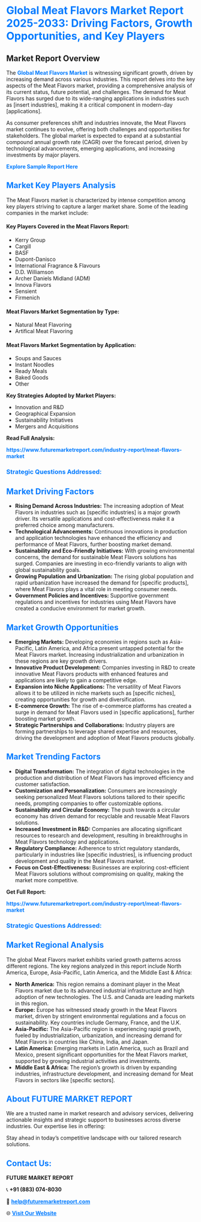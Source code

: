 <h1 style="color: #007BFF;">Global Meat Flavors Market Report 2025-2033: Driving Factors, Growth Opportunities, and Key Players</h1>

<section id="overview">
<h2>Market Report Overview</h2>
<p>The <a href="https://www.futuremarketreport.com/industry-report/meat-flavors-market" style="color: #007BFF; text-decoration: none;"><strong>Global Meat Flavors Market</strong></a> is witnessing significant growth, driven by increasing demand across various industries. This report delves into the key aspects of the Meat Flavors market, providing a comprehensive analysis of its current status, future potential, and challenges. The demand for Meat Flavors has surged due to its wide-ranging applications in industries such as [insert industries], making it a critical component in modern-day [applications].</p>
<p>As consumer preferences shift and industries innovate, the Meat Flavors market continues to evolve, offering both challenges and opportunities for stakeholders. The global market is expected to expand at a substantial compound annual growth rate (CAGR) over the forecast period, driven by technological advancements, emerging applications, and increasing investments by major players.</p>
</section>

<section id="overview">
<p><a href="https://www.futuremarketreport.com/request-sample/reportId=89346" style="color: #007BFF; text-decoration: none;"><strong>Explore Sample Report Here</strong></a></p>
</section>

<section id="key-players">
<h2 style="color: #007BFF;">Market Key Players Analysis</h2>
<p>The Meat Flavors market is characterized by intense competition among key players striving to capture a larger market share. Some of the leading companies in the market include:</p>
<h4>Key Players Covered in the Meat Flavors Report:</h4>
<ul><li>Kerry Group</li><li>Cargill</li><li>BASF</li><li>Dupont-Danisco</li><li>International Fragrance &amp; Flavours</li><li>D.D. Williamson</li><li>Archer Daniels Midland (ADM)</li><li>Innova Flavors</li><li>Sensient</li><li>Firmenich</li></ul>
<h4>Meat Flavors Market Segmentation by Type:</h4>
<ul><li>Natural Meat Flavoring</li><li>Artifical Meat Flavoring</li></ul>

<h4>Meat Flavors Market Segmentation by Application:</h4>
<ul><li>Soups and Sauces</li><li>Instant Noodles</li><li>Ready Meals</li><li>Baked Goods</li><li>Other</li></ul>
<p><strong>Key Strategies Adopted by Market Players:</strong></p>
<ul>
<li>Innovation and R&D</li>
<li>Geographical Expansion</li>
<li>Sustainability Initiatives</li>
<li>Mergers and Acquisitions</li>
</ul>
</section>

<section>
<p><strong>Read Full Analysis: </strong></p><a href="https://www.futuremarketreport.com/industry-report/meat-flavors-market" style="color: #007BFF; text-decoration: none;"><strong>https://www.futuremarketreport.com/industry-report/meat-flavors-market</strong></a>
<h3 style="color: #007BFF;">Strategic Questions Addressed:</h3>
</section>

<section id="driving-factors">
<h2 style="color: #007BFF;">Market Driving Factors</h2>
<ul>
<li><strong>Rising Demand Across Industries:</strong> The increasing adoption of Meat Flavors in industries such as [specific industries] is a major growth driver. Its versatile applications and cost-effectiveness make it a preferred choice among manufacturers.</li>
<li><strong>Technological Advancements:</strong> Continuous innovations in production and application technologies have enhanced the efficiency and performance of Meat Flavors, further boosting market demand.</li>
<li><strong>Sustainability and Eco-Friendly Initiatives:</strong> With growing environmental concerns, the demand for sustainable Meat Flavors solutions has surged. Companies are investing in eco-friendly variants to align with global sustainability goals.</li>
<li><strong>Growing Population and Urbanization:</strong> The rising global population and rapid urbanization have increased the demand for [specific products], where Meat Flavors plays a vital role in meeting consumer needs.</li>
<li><strong>Government Policies and Incentives:</strong> Supportive government regulations and incentives for industries using Meat Flavors have created a conducive environment for market growth.</li>
</ul>
</section>

<section id="growth-opportunities">
<h2 style="color: #007BFF;">Market Growth Opportunities</h2>
<ul>
<li><strong>Emerging Markets:</strong> Developing economies in regions such as Asia-Pacific, Latin America, and Africa present untapped potential for the Meat Flavors market. Increasing industrialization and urbanization in these regions are key growth drivers.</li>
<li><strong>Innovative Product Development:</strong> Companies investing in R&D to create innovative Meat Flavors products with enhanced features and applications are likely to gain a competitive edge.</li>
<li><strong>Expansion into Niche Applications:</strong> The versatility of Meat Flavors allows it to be utilized in niche markets such as [specific niches], creating opportunities for growth and diversification.</li>
<li><strong>E-commerce Growth:</strong> The rise of e-commerce platforms has created a surge in demand for Meat Flavors used in [specific applications], further boosting market growth.</li>
<li><strong>Strategic Partnerships and Collaborations:</strong> Industry players are forming partnerships to leverage shared expertise and resources, driving the development and adoption of Meat Flavors products globally.</li>
</ul>
</section>

<section id="trending-factors">
<h2 style="color: #007BFF;">Market Trending Factors</h2>
<ul>
<li><strong>Digital Transformation:</strong> The integration of digital technologies in the production and distribution of Meat Flavors has improved efficiency and customer satisfaction.</li>
<li><strong>Customization and Personalization:</strong> Consumers are increasingly seeking personalized Meat Flavors solutions tailored to their specific needs, prompting companies to offer customizable options.</li>
<li><strong>Sustainability and Circular Economy:</strong> The push towards a circular economy has driven demand for recyclable and reusable Meat Flavors solutions.</li>
<li><strong>Increased Investment in R&D:</strong> Companies are allocating significant resources to research and development, resulting in breakthroughs in Meat Flavors technology and applications.</li>
<li><strong>Regulatory Compliance:</strong> Adherence to strict regulatory standards, particularly in industries like [specific industries], is influencing product development and quality in the Meat Flavors market.</li>
<li><strong>Focus on Cost-Effectiveness:</strong> Businesses are exploring cost-efficient Meat Flavors solutions without compromising on quality, making the market more competitive.</li>
</ul>
</section>

<section>
<p><strong>Get Full Report: </strong></p><a href="https://www.futuremarketreport.com/industry-report/meat-flavors-market" style="color: #007BFF; text-decoration: none;"><strong>https://www.futuremarketreport.com/industry-report/meat-flavors-market</strong></a>
<h3 style="color: #007BFF;">Strategic Questions Addressed:</h3>
</section>


<section id="regional-analysis">
<h2 style="color: #007BFF;">Market Regional Analysis</h2>
<p>The global Meat Flavors market exhibits varied growth patterns across different regions. The key regions analyzed in this report include North America, Europe, Asia-Pacific, Latin America, and the Middle East & Africa:</p>
<ul>
<li><strong>North America:</strong> This region remains a dominant player in the Meat Flavors market due to its advanced industrial infrastructure and high adoption of new technologies. The U.S. and Canada are leading markets in this region.</li>
<li><strong>Europe:</strong> Europe has witnessed steady growth in the Meat Flavors market, driven by stringent environmental regulations and a focus on sustainability. Key countries include Germany, France, and the U.K.</li>
<li><strong>Asia-Pacific:</strong> The Asia-Pacific region is experiencing rapid growth, fueled by industrialization, urbanization, and increasing demand for Meat Flavors in countries like China, India, and Japan.</li>
<li><strong>Latin America:</strong> Emerging markets in Latin America, such as Brazil and Mexico, present significant opportunities for the Meat Flavors market, supported by growing industrial activities and investments.</li>
<li><strong>Middle East & Africa:</strong> The region’s growth is driven by expanding industries, infrastructure development, and increasing demand for Meat Flavors in sectors like [specific sectors].</li>
</ul>
</section>

<footer>
<h2 style="color: #007BFF;">About FUTURE MARKET REPORT</h2>
<p>We are a trusted name in market research and advisory services, delivering actionable insights and strategic support to businesses across diverse industries. Our expertise lies in offering:</p>

<p>Stay ahead in today’s competitive landscape with our tailored research solutions.</p>

<h2 style="color: #007BFF;">Contact Us:</h2>
<p><strong>FUTURE MARKET REPORT</strong></p>
<p>📞 <strong>+91 (883) 074-8030</strong></p>
<p>📧 <strong><a href="mailto:help@futuremarketreport.com" style="color: #007BFF;">help@futuremarketreport.com</a></strong></p>
<p>🌐 <strong><a href="https://www.futuremarketreport.com/" style="color: #007BFF;">Visit Our Website</a></strong></p>
</footer>
